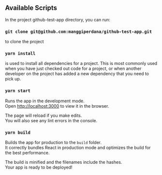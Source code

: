 ## Available Scripts

In the project github-test-app directory, you can run:

### `git clone git@github.com:manggiperdana/github-test-app.git`
to clone the project

### `yarn install`
is used to install all dependencies for a project. This is most commonly used when you have just checked out code for a project, or when another developer on the project has added a new dependency that you need to pick up.

### `yarn start`

Runs the app in the development mode.<br />
Open [http://localhost:3000](http://localhost:3000) to view it in the browser.

The page will reload if you make edits.<br />
You will also see any lint errors in the console.

### `yarn build`

Builds the app for production to the `build` folder.<br />
It correctly bundles React in production mode and optimizes the build for the best performance.

The build is minified and the filenames include the hashes.<br />
Your app is ready to be deployed!
